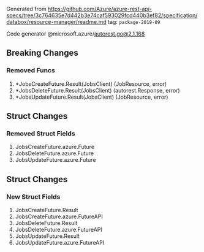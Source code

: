 Generated from https://github.com/Azure/azure-rest-api-specs/tree/3c764635e7d442b3e74caf593029fcd440b3ef82/specification/databox/resource-manager/readme.md tag: `package-2019-09`

Code generator @microsoft.azure/autorest.go@2.1.168

## Breaking Changes

### Removed Funcs

1. *JobsCreateFuture.Result(JobsClient) (JobResource, error)
1. *JobsDeleteFuture.Result(JobsClient) (autorest.Response, error)
1. *JobsUpdateFuture.Result(JobsClient) (JobResource, error)

## Struct Changes

### Removed Struct Fields

1. JobsCreateFuture.azure.Future
1. JobsDeleteFuture.azure.Future
1. JobsUpdateFuture.azure.Future

## Struct Changes

### New Struct Fields

1. JobsCreateFuture.Result
1. JobsCreateFuture.azure.FutureAPI
1. JobsDeleteFuture.Result
1. JobsDeleteFuture.azure.FutureAPI
1. JobsUpdateFuture.Result
1. JobsUpdateFuture.azure.FutureAPI
